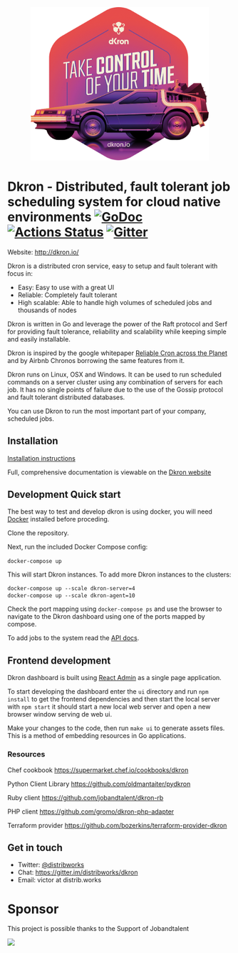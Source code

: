 <p align="center">
<img width="400" src="docs/images/DKRON_STICKER_OK_CMYK_RGB_CONV_300.png" alt="Dkron" title="Dkron" />
</p>

# Dkron - Distributed, fault tolerant job scheduling system for cloud native environments [![GoDoc](https://godoc.org/github.com/distribworks/dkron?status.svg)](https://godoc.org/github.com/distribworks/dkron) [![Actions Status](https://github.com/distribworks/dkron/workflows/Test/badge.svg)](https://github.com/distribworks/dkron/actions) [![Gitter](https://badges.gitter.im/distribworks/dkron.svg)](https://gitter.im/distribworks/dkron)

Website: http://dkron.io/

Dkron is a distributed cron service, easy to setup and fault tolerant with focus in:

- Easy: Easy to use with a great UI
- Reliable: Completely fault tolerant
- High scalable: Able to handle high volumes of scheduled jobs and thousands of nodes

Dkron is written in Go and leverage the power of the Raft protocol and Serf for providing fault tolerance, reliability and scalability while keeping simple and easily installable.

Dkron is inspired by the google whitepaper [Reliable Cron across the Planet](https://queue.acm.org/detail.cfm?id=2745840) and by Airbnb Chronos borrowing the same features from it.

Dkron runs on Linux, OSX and Windows. It can be used to run scheduled commands on a server cluster using any combination of servers for each job. It has no single points of failure due to the use of the Gossip protocol and fault tolerant distributed databases.

You can use Dkron to run the most important part of your company, scheduled jobs.

## Installation

[Installation instructions](https://dkron.io/basics/installation/)

Full, comprehensive documentation is viewable on the [Dkron website](http://dkron.io)

## Development Quick start

The best way to test and develop dkron is using docker, you will need [Docker](https://www.docker.com/) installed before proceding.

Clone the repository.

Next, run the included Docker Compose config:

`docker-compose up`

This will start Dkron instances. To add more Dkron instances to the clusters:

```
docker-compose up --scale dkron-server=4
docker-compose up --scale dkron-agent=10
```

Check the port mapping using `docker-compose ps` and use the browser to navigate to the Dkron dashboard using one of the ports mapped by compose.

To add jobs to the system read the [API docs](https://dkron.io/api/).

## Frontend development

Dkron dashboard is built using [React Admin](https://marmelab.com/react-admin/) as a single page application.

To start developing the dashboard enter the `ui` directory and run `npm install` to get the frontend dependencies and then start the local server with `npm start` it should start a new local web server and open a new browser window serving de web ui.

Make your changes to the code, then run `make ui` to generate assets files. This is a method of embedding resources in Go applications.

### Resources

Chef cookbook
https://supermarket.chef.io/cookbooks/dkron

Python Client Library
https://github.com/oldmantaiter/pydkron

Ruby client
https://github.com/jobandtalent/dkron-rb

PHP client
https://github.com/gromo/dkron-php-adapter

Terraform provider
https://github.com/bozerkins/terraform-provider-dkron

## Get in touch

- Twitter: [@distribworks](https://twitter.com/distribworks)
- Chat: https://gitter.im/distribworks/dkron
- Email: victor at distrib.works

# Sponsor

This project is possible thanks to the Support of Jobandtalent

![](https://upload.wikimedia.org/wikipedia/en/d/db/Jobandtalent_logo.jpg)

